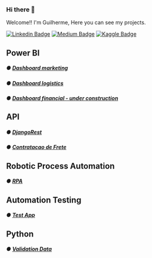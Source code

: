 ### Hi there 👋

Welcome!!
I'm Guilherme, Here you can see my projects.


[![Linkedin Badge](https://img.shields.io/badge/-LinkedIn-blue?style=flat-square&logo=Linkedin&logoColor=white&link=https://www.linkedin.com/in/guilhermeggarcia/)](https://www.linkedin.com/in/guilhermeggarcia/)
[![Medium Badge](https://img.shields.io/badge/-Medium-black?style=flat-square&logo=Medium&logoColor=white&link=https://medium.com/@guilhermegoesgarcia)](https://medium.com/@guilhermegoesgarcia)
[![Kaggle Badge](https://img.shields.io/badge/-kaggle-blue?style=flat-square&logo=kaggle&logoColor=white&link=https://www.kaggle.com/gui230)](https://www.kaggle.com/gui230)


## Power BI
 ##### ● [Dashboard marketing](https://github.com/guilhermegoesgarcia/Power_BI_marketing)
 ##### ● [Dashboard logistics](https://github.com/guilhermegoesgarcia/Power_BI_logistica)
 ##### ● [Dashboard financial - under construction](https://github.com/guilhermegoesgarcia/Power_BI_financeiro)
 
 
## API
##### ● [DjangoRest](https://github.com/guilhermegoesgarcia/AluraFlix.API-DjangoRest)
##### ● [Contratacao de Frete](https://github.com/guilhermegoesgarcia/API_REST_contratacao_de_frete)

## Robotic Process Automation
##### ● [RPA](https://github.com/guilhermegoesgarcia/RPA_Automatizando-preenchimento-de-formulario-Web)

## Automation Testing
##### ● [Test App](https://github.com/guilhermegoesgarcia/TestesAutomatizados)

## Python
##### ● [Validation Data](https://github.com/guilhermegoesgarcia/ValidandoDados_Python)


